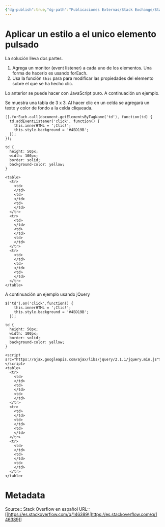 ```yaml
---
{"dg-publish":true,"dg-path":"Publicaciones Externas/Stack Exchange/Stack Overflow en español/es.stackoverflow.com-146389.md","permalink":"/publicaciones-externas/stack-exchange/stack-overflow-en-espanol/es-stackoverflow-com-146389/","title":"Aplicar un estilo a el unico elemento pulsado","hide":true,"noteIcon":"\"0\"","created":"2024-04-03T12:49:10.354-06:00","updated":"2024-04-05T16:43:53.230-06:00"}
---
```


# Aplicar un estilo a el unico elemento pulsado

La solución lleva dos partes.

1. Agrega un monitor (event listener) a cada uno de los elementos. Una forma de hacerlo es usando forEach.
2. Usa la función `this` para para modificar las propiedades del elemento sobre el que se ha hecho clic.

Lo anterior se puede hacer con JavaScript puro. A continuación un ejemplo.

Se muestra una tabla de 3 x 3. Al hacer clic en un celda se agregará un texto y color de fondo a la celda cliqueada.

<!-- begin snippet: js hide: false console: true babel: false -->

<!-- language: lang-js -->

    [].forEach.call(document.getElementsByTagName('td'), function(td) {
      td.addEventListener('click', function() {
        this.innerHTML = '¡Clic!';
        this.style.background = '#4BD19B';
      });
    });

<!-- language: lang-css -->

    td {
      height: 50px;
      width: 100px;
      border: solid;
      background-color: yellow;
    }


<!-- language: lang-html -->

    <table>
      <tr>
        <td>
        </td>
        <td>
        </td>
        <td>
        </td>
      </tr>
      <tr>
        <td>
        </td>
        <td>
        </td>
        <td>
        </td>
      </tr>
      <tr>
        <td>
        </td>
        <td>
        </td>
        <td>
        </td>
      </tr>
    </table>

<!-- end snippet -->

A continuación un ejemplo usando jQuery

<!-- begin snippet: js hide: false console: true babel: false -->

<!-- language: lang-js -->

    $('td').on('click',function() {
        this.innerHTML = '¡Clic!';
        this.style.background = '#4BD19B';
      });


<!-- language: lang-css -->

    td {
      height: 50px;
      width: 100px;
      border: solid;
      background-color: yellow;
    }

<!-- language: lang-html -->

    <script src="https://ajax.googleapis.com/ajax/libs/jquery/2.1.1/jquery.min.js"></script>
    <table>
      <tr>
        <td>
        </td>
        <td>
        </td>
        <td>
        </td>
      </tr>
      <tr>
        <td>
        </td>
        <td>
        </td>
        <td>
        </td>
      </tr>
      <tr>
        <td>
        </td>
        <td>
        </td>
        <td>
        </td>
      </tr>
    </table>

<!-- end snippet -->



# Metadata
Source:: Stack Overflow en español
URL:: [[https://es.stackoverflow.com/q/146389\|https://es.stackoverflow.com/q/146389]]

